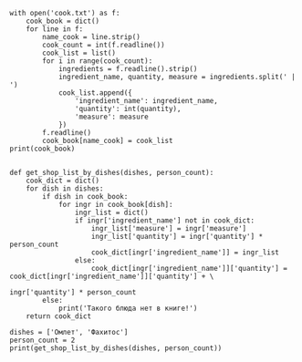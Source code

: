     with open('cook.txt') as f:
        cook_book = dict()
        for line in f:
            name_cook = line.strip()
            cook_count = int(f.readline())
            cook_list = list()
            for i in range(cook_count):
                ingredients = f.readline().strip()
                ingredient_name, quantity, measure = ingredients.split(' | ')
                cook_list.append({
                    'ingredient_name': ingredient_name,
                    'quantity': int(quantity),
                    'measure': measure
                })
            f.readline()
            cook_book[name_cook] = cook_list
    print(cook_book)


    def get_shop_list_by_dishes(dishes, person_count):
        cook_dict = dict()
        for dish in dishes:
            if dish in cook_book:
                for ingr in cook_book[dish]:
                    ingr_list = dict()
                    if ingr['ingredient_name'] not in cook_dict:
                        ingr_list['measure'] = ingr['measure']
                        ingr_list['quantity'] = ingr['quantity'] * person_count
                        cook_dict[ingr['ingredient_name']] = ingr_list
                    else:
                        cook_dict[ingr['ingredient_name']]['quantity'] = cook_dict[ingr['ingredient_name']]['quantity'] + \
                                                                ingr['quantity'] * person_count
            else:
                print('Такого блюда нет в книге!')
        return cook_dict

    dishes = ['Омлет', 'Фахитос']
    person_count = 2
    print(get_shop_list_by_dishes(dishes, person_count))